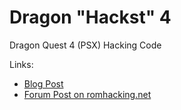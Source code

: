 # Dragon "Hackst" 4

Dragon Quest 4 (PSX) Hacking Code

Links:
* [Blog Post](http://markus-projects.net/dragon-hackst-iv/)
* [Forum Post on romhacking.net](https://www.romhacking.net/forum/index.php?topic=31357.0)
